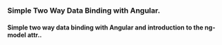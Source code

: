 ### Simple Two Way Data Binding with Angular.

#### Simple two way data binding with Angular and introduction to the ng-model attr..